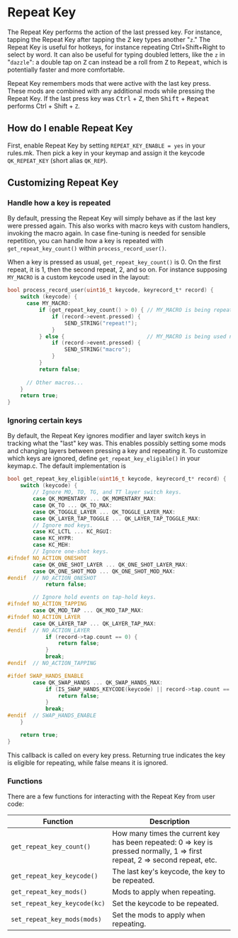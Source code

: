 # Repeat Key

The Repeat Key performs the action of the last pressed key. For instance,
tapping the Repeat Key after tapping the <kbd>Z</kbd> key types another "`z`."
The Repeat Key is useful for hotkeys, for instance repeating Ctrl+Shift+Right to
select by word. It can also be useful for typing doubled letters, like the `z`
in "`dazzle`": a double tap on <kbd>Z</kbd> can instead be a roll from
<kbd>Z</kbd> to <kbd>Repeat</kbd>, which is potentially faster and more
comfortable. 

Repeat Key remembers mods that were active with the last key press. These mods
are combined with any additional mods while pressing the Repeat Key. If the last
press key was <kbd>Ctrl</kbd> + <kbd>Z</kbd>, then <kbd>Shift</kbd> +
<kbd>Repeat</kbd> performs Ctrl + Shift + `Z`.

## How do I enable Repeat Key

First, enable Repeat Key by setting `REPEAT_KEY_ENABLE = yes` in your rules.mk.
Then pick a key in your keymap and assign it the keycode `QK_REPEAT_KEY` (short
alias `QK_REP`).

## Customizing Repeat Key

### Handle how a key is repeated

By default, pressing the Repeat Key will simply behave as if the last key
were pressed again. This also works with macro keys with custom handlers,
invoking the macro again. In case fine-tuning is needed for sensible repetition,
you can handle how a key is repeated with `get_repeat_key_count()` within
`process_record_user()`. 

When a key is pressed as usual, `get_repeat_key_count()` is 0. On the first
repeat, it is 1, then the second repeat, 2, and so on. For instance supposing
`MY_MACRO` is a custom keycode used in the layout:

```c
bool process_record_user(uint16_t keycode, keyrecord_t* record) {
    switch (keycode) {
      case MY_MACRO:
          if (get_repeat_key_count() > 0) { // MY_MACRO is being repeated!
              if (record->event.pressed) {
                  SEND_STRING("repeat!");    
              }
          } else {                          // MY_MACRO is being used normally.
              if (record->event.pressed) {  
                  SEND_STRING("macro");
              }
          }
          return false;
   
      // Other macros...
    }
    return true;
}
```

### Ignoring certain keys

By default, the Repeat Key ignores modifier and layer switch keys in tracking
what the "last" key was. This enables possibly setting some mods and changing
layers between pressing a key and repeating it. To customize which keys are
ignored, define `get_repeat_key_eligible()` in your keymap.c. The default
implementation is

```c
bool get_repeat_key_eligible(uint16_t keycode, keyrecord_t* record) {
    switch (keycode) {
        // Ignore MO, TO, TG, and TT layer switch keys.
        case QK_MOMENTARY ... QK_MOMENTARY_MAX:
        case QK_TO ... QK_TO_MAX:
        case QK_TOGGLE_LAYER ... QK_TOGGLE_LAYER_MAX:
        case QK_LAYER_TAP_TOGGLE ... QK_LAYER_TAP_TOGGLE_MAX:
        // Ignore mod keys.
        case KC_LCTL ... KC_RGUI:
        case KC_HYPR:
        case KC_MEH:
        // Ignore one-shot keys.
#ifndef NO_ACTION_ONESHOT
        case QK_ONE_SHOT_LAYER ... QK_ONE_SHOT_LAYER_MAX:
        case QK_ONE_SHOT_MOD ... QK_ONE_SHOT_MOD_MAX:
#endif  // NO_ACTION_ONESHOT
            return false;

        // Ignore hold events on tap-hold keys.
#ifndef NO_ACTION_TAPPING
        case QK_MOD_TAP ... QK_MOD_TAP_MAX:
#ifndef NO_ACTION_LAYER
        case QK_LAYER_TAP ... QK_LAYER_TAP_MAX:
#endif  // NO_ACTION_LAYER
            if (record->tap.count == 0) {
                return false;
            }
            break;
#endif  // NO_ACTION_TAPPING

#ifdef SWAP_HANDS_ENABLE
        case QK_SWAP_HANDS ... QK_SWAP_HANDS_MAX:
            if (IS_SWAP_HANDS_KEYCODE(keycode) || record->tap.count == 0) {
                return false;
            }
            break;
#endif  // SWAP_HANDS_ENABLE
    }

    return true;
}
```

This callback is called on every key press. Returning true indicates the key
is eligible for repeating, while false means it is ignored.

### Functions

There are a few functions for interacting with the Repeat Key from user code:

| Function                      | Description                                 |
|-------------------------------|---------------------------------------------|
| `get_repeat_key_count()`      | How many times the current key has been repeated: 0 &rArr; key is pressed normally, 1 &rArr; first repeat, 2 &rArr; second repeat, etc. |
| `get_repeat_key_keycode()`    | The last key's keycode, the key to be repeated.   |
| `get_repeat_key_mods()`       | Mods to apply when repeating.                     |
| `set_repeat_key_keycode(kc)`  | Set the keycode to be repeated.                   |
| `set_repeat_key_mods(mods)`   | Set the mods to apply when repeating.             |

